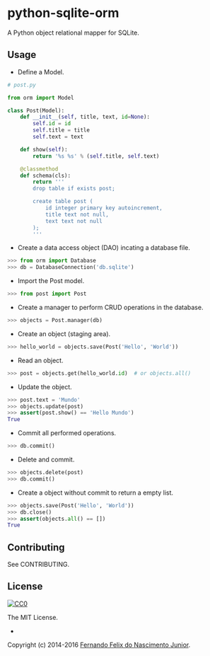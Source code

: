 # python-sqlite-orm

A Python object relational mapper for SQLite.


## Usage

* Define a Model.

```py
# post.py

from orm import Model

class Post(Model):
    def __init__(self, title, text, id=None):
        self.id = id
        self.title = title
        self.text = text

    def show(self):
        return '%s %s' % (self.title, self.text)

    @classmethod
    def schema(cls):
        return '''
        drop table if exists post;

        create table post (
            id integer primary key autoincrement,
            title text not null,
            text text not null
        );
        '''
```

* Create a data access object (DAO) incating a database file.

```py
>>> from orm import Database
>>> db = DatabaseConnection('db.sqlite')
```

* Import the Post model.

```py
>>> from post import Post
```

* Create a manager to perform CRUD operations in the database.

```py
>>> objects = Post.manager(db)
```

* Create an object (staging area).

```py
>>> hello_world = objects.save(Post('Hello', 'World'))
```

* Read an object.

```py
>>> post = objects.get(hello_world.id)  # or objects.all()
```

* Update the object.

```py
>>> post.text = 'Mundo'
>>> objects.update(post)
>>> assert(post.show() == 'Hello Mundo')
True
```

* Commit all performed operations.

```py
>>> db.commit()
```

* Delete and commit.

```py
>>> objects.delete(post)
>>> db.commit()
```

* Create a object without commit to return a empty list.

```py
>>> objects.save(Post('Hello', 'World'))
>>> db.close()
>>> assert(objects.all() == [])
True
```

## Contributing

See CONTRIBUTING.

## License

[![CC0](https://i.creativecommons.org/l/by-nc-sa/4.0/88x31.png)](https://creativecommons.org/licenses/by-nc-sa/4.0/)

The MIT License.

-

Copyright (c) 2014-2016 [Fernando Felix do Nascimento Junior](https://github.com/fernandojunior/).

